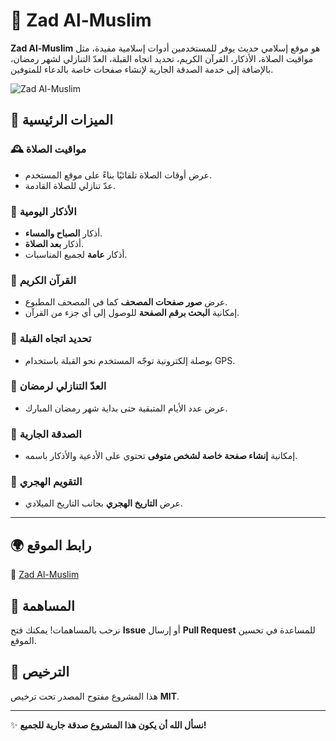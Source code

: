 # 🕌 Zad Al-Muslim  

**Zad Al-Muslim** هو موقع إسلامي حديث يوفر للمستخدمين أدوات إسلامية مفيدة، مثل مواقيت الصلاة، الأذكار، القرآن الكريم، تحديد اتجاه القبلة، العدّ التنازلي لشهر رمضان، بالإضافة إلى خدمة الصدقة الجارية لإنشاء صفحات خاصة بالدعاء للمتوفين.  

![Zad Al-Muslim](https://your-image-url.com/banner.png)  

## 🌟 الميزات الرئيسية  

### 🕰️ **مواقيت الصلاة**  
- عرض أوقات الصلاة تلقائيًا بناءً على موقع المستخدم.  
- عدّ تنازلي للصلاة القادمة.  

### 📿 **الأذكار اليومية**  
- أذكار **الصباح والمساء**.  
- أذكار **بعد الصلاة**.  
- أذكار **عامة** لجميع المناسبات.  

### 📖 **القرآن الكريم**  
- عرض **صور صفحات المصحف** كما في المصحف المطبوع.  
- إمكانية **البحث برقم الصفحة** للوصول إلى أي جزء من القرآن.  

### 🧭 **تحديد اتجاه القبلة**  
- بوصلة إلكترونية توجّه المستخدم نحو القبلة باستخدام GPS.  

### 🌙 **العدّ التنازلي لرمضان**  
- عرض عدد الأيام المتبقية حتى بداية شهر رمضان المبارك.  

### 💝 **الصدقة الجارية**  
- إمكانية **إنشاء صفحة خاصة لشخص متوفى** تحتوي على الأدعية والأذكار باسمه.  

### 📅 **التقويم الهجري**  
- عرض **التاريخ الهجري** بجانب التاريخ الميلادي.  

---

## 🌍 **رابط الموقع**  
🔗 [Zad Al-Muslim](https://your-username.github.io/Zad-Al-Muslim/)  

## 🤝 **المساهمة**  
نرحب بالمساهمات! يمكنك فتح **Issue** أو إرسال **Pull Request** للمساعدة في تحسين الموقع.  

## 📜 **الترخيص**  
هذا المشروع مفتوح المصدر تحت ترخيص **MIT**.  

---

✨ **نسأل الله أن يكون هذا المشروع صدقة جارية للجميع!**  
